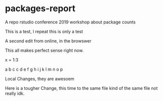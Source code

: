 # packages-report
A repo rstudio conference 2019 workshop about package counts

This is a test, I repeat this is only a test


A second edit from online, in the browswer


This all makes perfect sense right now.

x = 1:3


a b c c d e f g h i j k l m n o p


Local Changes, they are awesoem

Here is a tougher Change, this time to the same file kind of the same file not really idk.
